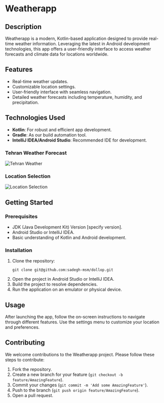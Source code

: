 # Weatherapp

## Description
Weatherapp is a modern, Kotlin-based application designed to provide real-time weather information. Leveraging the latest in Android development technologies, this app offers a user-friendly interface to access weather forecasts and climate data for locations worldwide.

## Features
- Real-time weather updates.
- Customizable location settings.
- User-friendly interface with seamless navigation.
- Detailed weather forecasts including temperature, humidity, and precipitation.

## Technologies Used
- **Kotlin**: For robust and efficient app development.
- **Gradle**: As our build automation tool.
- **IntelliJ IDEA/Android Studio**: Recommended IDE for development.

### Tehran Weather Forecast
![Tehran Weather](./assets/photo_1402-10-18_12.49.11.jpeg)

### Location Selection
![Location Selection](./assets/photo_1402-10-18_12.49.14.jpeg)

## Getting Started

### Prerequisites
- JDK (Java Development Kit) Version [specify version].
- Android Studio or IntelliJ IDEA.
- Basic understanding of Kotlin and Android development.

### Installation
1. Clone the repository:
   ```
   git clone git@github.com:sadegh-msm/dollop.git
   ```
2. Open the project in Android Studio or IntelliJ IDEA.
3. Build the project to resolve dependencies.
4. Run the application on an emulator or physical device.

## Usage
After launching the app, follow the on-screen instructions to navigate through different features. Use the settings menu to customize your location and preferences.

## Contributing
We welcome contributions to the Weatherapp project. Please follow these steps to contribute:
1. Fork the repository.
2. Create a new branch for your feature (`git checkout -b feature/AmazingFeature`).
3. Commit your changes (`git commit -m 'Add some AmazingFeature'`).
4. Push to the branch (`git push origin feature/AmazingFeature`).
5. Open a pull request.

